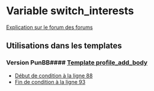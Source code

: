 # Variable switch_interests
[Explication sur le forum des forums](http://forum.forumactif.com/t294113-listing-des-variables#switch_interests)
## Utilisations dans les templates
### Version PunBB#### [Template profile_add_body](punbb/profile_add_body.md)
* [Début de condition à la ligne 88](../punbb/profile_add_body.tpl#L88)
* [Fin de condition à la ligne 93](../punbb/profile_add_body.tpl#L93)